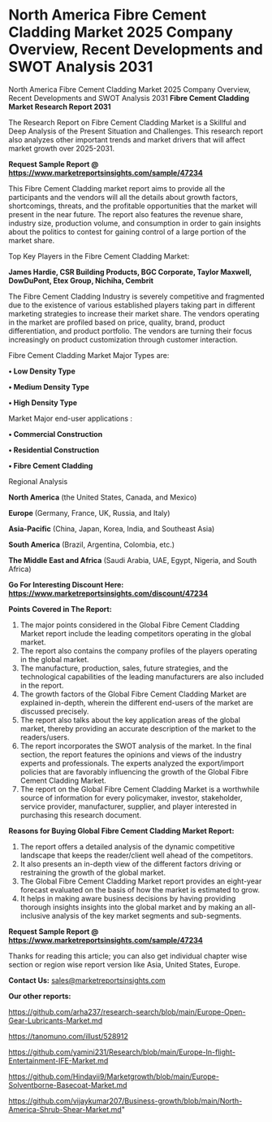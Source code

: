 # North America Fibre Cement Cladding Market 2025 Company Overview, Recent Developments and SWOT Analysis 2031
North America Fibre Cement Cladding Market 2025 Company Overview, Recent Developments and SWOT Analysis 2031
<strong>Fibre Cement Cladding Market Research Report 2031</strong>

The Research Report on Fibre Cement Cladding Market is a Skillful and Deep Analysis of the Present Situation and Challenges. This research report also analyzes other important trends and market drivers that will affect market growth over 2025-2031.

<strong>Request Sample Report @ <a href=https://www.marketreportsinsights.com/sample/47234>https://www.marketreportsinsights.com/sample/47234</a></strong>

This Fibre Cement Cladding market report aims to provide all the participants and the vendors will all the details about growth factors, shortcomings, threats, and the profitable opportunities that the market will present in the near future. The report also features the revenue share, industry size, production volume, and consumption in order to gain insights about the politics to contest for gaining control of a large portion of the market share.

Top Key Players in the Fibre Cement Cladding Market:

<strong>James Hardie, CSR Building Products, BGC Corporate, Taylor Maxwell, DowDuPont, Etex Group, Nichiha, Cembrit</strong>

The Fibre Cement Cladding Industry is severely competitive and fragmented due to the existence of various established players taking part in different marketing strategies to increase their market share. The vendors operating in the market are profiled based on price, quality, brand, product differentiation, and product portfolio. The vendors are turning their focus increasingly on product customization through customer interaction.

Fibre Cement Cladding Market Major Types are:

<strong>•  Low Density Type

•  Medium Density Type

•  High Density Type</strong>

Market Major end-user applications :

<strong>•  Commercial Construction

•  Residential Construction

•  Fibre Cement Cladding</strong>

Regional Analysis

</u><strong><b>North America</b></strong> (the United States, Canada, and Mexico)

<strong><b>Europe </b></strong>(Germany, France, UK, Russia, and Italy)

<strong><b>Asia-Pacific</b></strong> (China, Japan, Korea, India, and Southeast Asia)

<strong><b>South America</b></strong> (Brazil, Argentina, Colombia, etc.)

<strong><b>The Middle East and Africa</b></strong> (Saudi Arabia, UAE, Egypt, Nigeria, and South Africa)

<strong>Go For Interesting Discount Here: <a href=https://www.marketreportsinsights.com/discount/47234>https://www.marketreportsinsights.com/discount/47234</a></strong>

<strong>Points Covered in The Report:</strong>
<ol>
  <li>The major points considered in the Global Fibre Cement Cladding Market report include the leading competitors operating in the global market.</li>
  <li>The report also contains the company profiles of the players operating in the global market.</li>
  <li>The manufacture, production, sales, future strategies, and the technological capabilities of the leading manufacturers are also included in the report.</li>
  <li>The growth factors of the Global Fibre Cement Cladding Market are explained in-depth, wherein the different end-users of the market are discussed precisely.</li>
  <li>The report also talks about the key application areas of the global market, thereby providing an accurate description of the market to the readers/users.</li>
  <li>The report incorporates the SWOT analysis of the market. In the final section, the report features the opinions and views of the industry experts and professionals. The experts analyzed the export/import policies that are favorably influencing the growth of the Global Fibre Cement Cladding Market.</li>
  <li>The report on the Global Fibre Cement Cladding Market is a worthwhile source of information for every policymaker, investor, stakeholder, service provider, manufacturer, supplier, and player interested in purchasing this research document.</li>
</ol>
<strong>Reasons for Buying Global Fibre Cement Cladding Market Report:</strong>

<ol>
  <li>The report offers a detailed analysis of the dynamic competitive landscape that keeps the reader/client well ahead of the competitors.</li>
  <li>It also presents an in-depth view of the different factors driving or restraining the growth of the global market.</li>
  <li>The Global Fibre Cement Cladding Market report provides an eight-year forecast evaluated on the basis of how the market is estimated to grow.</li>
  <li>It helps in making aware business decisions by having providing thorough insights insights into the global market and by making an all-inclusive analysis of the key market segments and sub-segments.</li>
</ol>
<strong>Request Sample Report @ <a href=https://www.marketreportsinsights.com/sample/47234>https://www.marketreportsinsights.com/sample/47234</a></strong>


Thanks for reading this article; you can also get individual chapter wise section or region wise report version like Asia, United States, Europe.

<strong>Contact Us:</strong>
sales@marketreportsinsights.com

<strong>Our other reports:</strong>

<a href=https://github.com/arha237/research-search/blob/main/Europe-Open-Gear-Lubricants-Market.md>https://github.com/arha237/research-search/blob/main/Europe-Open-Gear-Lubricants-Market.md</a>

<a href=https://tanomuno.com/illust/528912>https://tanomuno.com/illust/528912</a>

<a href=https://github.com/yamini231/Research/blob/main/Europe-In-flight-Entertainment-IFE-Market.md>https://github.com/yamini231/Research/blob/main/Europe-In-flight-Entertainment-IFE-Market.md</a>

<a href=https://github.com/Hindavii9/Marketgrowth/blob/main/Europe-Solventborne-Basecoat-Market.md>https://github.com/Hindavii9/Marketgrowth/blob/main/Europe-Solventborne-Basecoat-Market.md</a>

<a href=https://github.com/vijaykumar207/Business-growth/blob/main/North-America-Shrub-Shear-Market.md>https://github.com/vijaykumar207/Business-growth/blob/main/North-America-Shrub-Shear-Market.md</a>"
